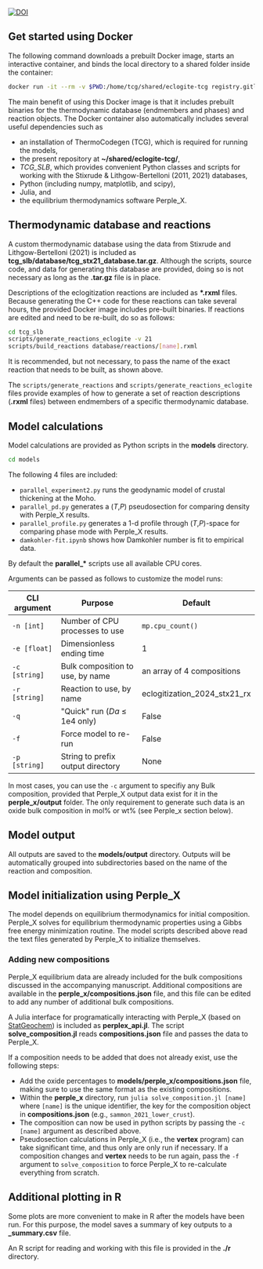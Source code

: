 [![DOI](https://zenodo.org/badge/DOI/10.5281/zenodo.10835976.svg)](https://doi.org/10.5281/zenodo.10835976)

## Get started using Docker

The following command downloads a prebuilt Docker image, starts an interactive container, and binds the local directory to a shared folder inside the container:

```bash
docker run -it --rm -v $PWD:/home/tcg/shared/eclogite-tcg registry.gitlab.com/mitchellmcm27/eclogite-tcg
```

The main benefit of using this Docker image is that it includes prebuilt binaries for the thermodynamic database (endmembers and phases) and reaction objects.
The Docker container also automatically includes several useful dependencies such as
- an installation of ThermoCodegen (TCG), which is required for running the models,
- the present repository at **~/shared/eclogite-tcg/**,
- *TCG_SLB*, which provides convenient Python classes and scripts for working with the Stixrude & Lithgow-Bertelloni (2011, 2021) databases,
- Python (including numpy, matplotlib, and scipy),
- Julia, and
- the equilibrium thermodynamics software Perple_X.

## Thermodynamic database and reactions

A custom thermodynamic database using the data from Stixrude and Lithgow-Bertelloni (2021) is included as **tcg_slb/database/tcg_stx21_database.tar.gz**.
Although the scripts, source code, and data for generating this database are provided, doing so is not necessary as long as the **.tar.gz** file is in place.

Descriptions of the eclogitization reactions are included as **\*.rxml** files.
Because generating the C++ code for these reactions can take several hours, the provided Docker image includes pre-built binaries.
If reactions are edited and need to be re-built, do so as follows:

```bash
cd tcg_slb
scripts/generate_reactions_eclogite -v 21
scripts/build_reactions database/reactions/[name].rxml
```
It is recommended, but not necessary, to pass the name of the exact reaction that needs to be built, as shown above.

The `scripts/generate_reactions` and `scripts/generate_reactions_eclogite` files provide examples of how to generate a set of reaction descriptions (**.rxml** files) between endmembers of a specific thermodynamic database.

## Model calculations

Model calculations are provided as Python scripts in the **models** directory.

```bash
cd models
```

The following 4 files are included:

- `parallel_experiment2.py` runs the geodynamic model of crustal thickening at the Moho.
- `parallel_pd.py` generates a (_T_,_P_) pseudosection for comparing density with Perple_X results.
- `parallel_profile.py` generates a 1-d profile through (_T_,_P_)-space for comparing phase mode with Perple_X results.
- `damkohler-fit.ipynb` shows how Damkohler number is fit to empirical data.

By default the **parallel_\*** scripts use all available CPU cores.

Arguments can be passed as follows to customize the model runs:

| CLI argument    |  Purpose                           | Default                      |
|-----------------|------------------------------------|------------------------------|
|   `-n [int]`    | Number of CPU processes to use     | `mp.cpu_count()`             |
|   `-e [float]`  | Dimensionless ending time          | 1                            |
|   `-c [string]` | Bulk composition to use, by name   | an array of 4 compositions   |
|   `-r [string]` | Reaction to use, by name           | eclogitization_2024_stx21_rx |
|   `-q`          | "Quick" run (_Da_ ≤ 1e4 only)      | False                        |
|   `-f`          | Force model to re-run              | False                        |
|   `-p [string]` | String to prefix output directory  | None                         |

In most cases, you can use the `-c` argument to specifiy any Bulk composition, provided that Perple_X output data exist for it in the **perple_x/output** folder. 
The only requirement to generate such data is an oxide bulk composition in mol% or wt% (see Perple_x section below).

## Model output

All outputs are saved to the **models/output** directory.
Outputs will be automatically grouped into subdirectories based on the name of the reaction and composition.

## Model initialization using Perple_X

The model depends on equilibrium thermodynamics for initial composition.
Perple_X solves for equilibrium thermodynamic properties using a Gibbs free energy minimization routine.
The model scripts described above read the text files generated by Perple_X to initialize themselves.

### Adding new compositions

Perple_X equilibrium data are already included for the bulk compositions discussed in the accompanying manuscript.
Additional compositions are available in the **perple_x/compositions.json** file, and this file can be edited to add any number of additional bulk compositions.

A Julia interface for programatically interacting with Perple_X (based on [StatGeochem](https://osf.io/tjhmw/)) is included as **perplex_api.jl**.
The script **solve_composition.jl** reads **compositions.json** file and passes the data to Perple_X.

If a composition needs to be added that does not already exist, use the following steps:

- Add the oxide percentages to **models/perple_x/compositions.json** file, making sure to use the same format as the existing compositions.
- Within the **perple_x** directory, run `julia solve_composition.jl [name]` where `[name]` is the unique identifier, the key for the composition object in **compositions.json** (e.g., `sammon_2021_lower_crust`).
- The composition can now be used in python scripts by passing the `-c [name]` argument as described above.
- Pseudosection calculations in Perple_X (i.e., the **vertex** program) can take significant time, and thus only are only run if necessary. If a composition changes and **vertex** needs to be run again, pass the `-f` argument to `solve_composition` to force Perple_X to re-calculate everything from scratch.

## Additional plotting in R

Some plots are more convenient to make in R after the models have been run.
For this purpose, the model saves a summary of key outputs to a **_summary.csv** file.

An R script for reading and working with this file is provided in the **./r** directory.
